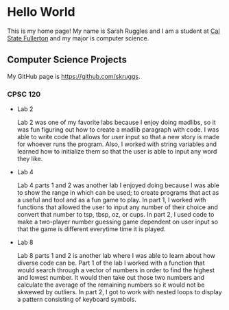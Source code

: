 # Hello World

This is my home page! My name is Sarah Ruggles and I am a student at [Cal State Fullerton](https://www.fullerton.edu/) and my major is computer science.

## Computer Science Projects

My GitHub page is https://github.com/skruggs.

### CPSC 120

* Lab 2

    Lab 2 was one of my favorite labs because I enjoy doing madlibs, so it was fun figuring out how to create a madlib paragraph with code. I was able to write code that allows for user input so that a new story is made for whoever runs the program. Also, I worked with string variables and learned how to initialize them so that the user is able to input any word they like.

* Lab 4

    Lab 4 parts 1 and 2 was another lab I enjoyed doing because I was able to show the range in which can be used; to create programs that act as a useful and tool and as a fun game to play. In part 1, I worked with functions that allowed the user to input any number of their choice and convert that number to tsp, tbsp, oz, or cups. In part 2, I used code to make a two-player number guessing game dependent on user input so that the game is different everytime time it is played.

* Lab 8

    Lab 8 parts 1 and 2 is another lab where I was able to learn about how diverse code can be. Part 1 of the lab I worked with a function that would search through a vector of numbers in order to find the highest and lowest number. It would then take out those two numbers and calculate the average of the remaining numbers so it would not be skwewed by outliers. In part 2, I got to work with nested loops to display a pattern consisting of keyboard symbols.